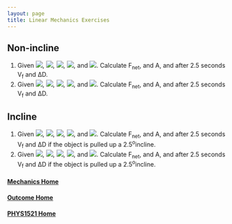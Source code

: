 ```yaml
---
layout: page
title: Linear Mechanics Exercises
---
```

## Non-incline
1. Given <img src="https://latex.codecogs.com/svg.latex?\large&space;g=-9.81 m/s^2"/>, <img src="https://latex.codecogs.com/svg.latex?\large&space;F_A=215N@0^{o}"/>, <img src="https://latex.codecogs.com/svg.latex?\large&space;µ=0.25"/>, <img src="https://latex.codecogs.com/svg.latex?\large&space;mass=65kg"/>, and <img src="https://latex.codecogs.com/svg.latex?\large&space;V_i=\left[\begin{array}{c}0\\0\end{array}\right]m/s"/>. Calculate F<sub>net</sub>, and A, and after 2.5 seconds V<sub>f</sub> and ΔD.
2. Given <img src="https://latex.codecogs.com/svg.latex?\large&space;g=-9.81 m/s^2"/>, <img src="https://latex.codecogs.com/svg.latex?\large&space;F_A=215N@10^{o}"/>, <img src="https://latex.codecogs.com/svg.latex?\large&space;µ=0.25"/>, <img src="https://latex.codecogs.com/svg.latex?\large&space;mass=65kg"/>, and <img src="https://latex.codecogs.com/svg.latex?\large&space;V_i=\left[\begin{array}{c}0\\0\end{array}\right]m/s"/>. Calculate F<sub>net</sub>, and A, and after 2.5 seconds V<sub>f</sub> and ΔD.

## Incline
1. Given <img src="https://latex.codecogs.com/svg.latex?\large&space;g=-9.81 m/s^2"/>, <img src="https://latex.codecogs.com/svg.latex?\large&space;F_A=215N@0^{o}"/>, <img src="https://latex.codecogs.com/svg.latex?\large&space;µ=0.25"/>, <img src="https://latex.codecogs.com/svg.latex?\large&space;mass=65kg"/>, and <img src="https://latex.codecogs.com/svg.latex?\large&space;V_i=\left[\begin{array}{c}0\\0\end{array}\right]m/s"/>. Calculate F<sub>net</sub>, and A, and after 2.5 seconds V<sub>f</sub> and ΔD if the object is pulled up a 2.5<sup>o</sup>incline.
2. Given <img src="https://latex.codecogs.com/svg.latex?\large&space;g=-9.81 m/s^2"/>, <img src="https://latex.codecogs.com/svg.latex?\large&space;F_A=215N@5^{o}"/>, <img src="https://latex.codecogs.com/svg.latex?\large&space;µ=0.25"/>, <img src="https://latex.codecogs.com/svg.latex?\large&space;mass=65kg"/>, and <img src="https://latex.codecogs.com/svg.latex?\large&space;V_i=\left[\begin{array}{c}0\\0\end{array}\right]m/s"/>. Calculate F<sub>net</sub>, and A, and after 2.5 seconds V<sub>f</sub> and ΔD if the object is pulled up a 2.5<sup>o</sup>incline.

#### [Mechanics Home](mechanics.md)
#### [Outcome Home](index.md)
#### [PHYS1521 Home](../)